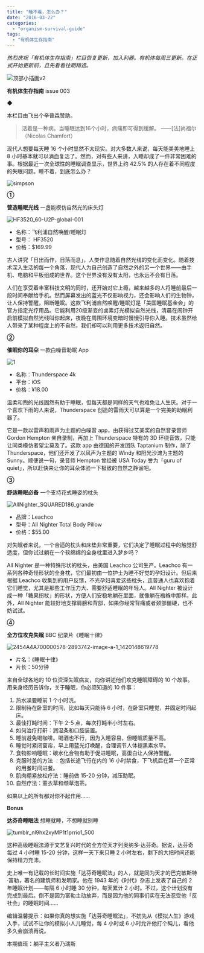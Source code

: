 ```yaml
---
title: "睡不着，怎么办？"
date: "2016-03-22"
categories: 
  - "organism-survival-guide"
tags: 
  - "有机体生存指南"
---
```


_热烈庆祝「有机体生存指南」栏目恢复更新，加入利器。有机体每周三更新。在正式开始更新前，且先看看往期精选。_

![顶部小插画v2](/images/00665.jpg)

**有机体生存指南** issue 003

◆

本栏目由飞出个辛普森赞助。

> 活着是一种病。当睡眠达到16个小时，病痛即可得到缓解。 ——\[法\]尚福尔（Nicolas Chamfort）

现代人想要每天睡 16 个小时显然不太现实。对大多数人来说，每天能美美地睡上 8 小时基本就可以满血复活了。然而，对有些人来讲，入睡却成了一件非常困难的事。根据最近一次全球性的睡眠调查显示，世界上约 42.5% 的人存在着不同程度的失眠问题。睡不着，到底怎么办？

![simpson](/images/66875.gif)

**①**

**营造睡眠光线** 一盏能模仿自然光的床头灯

![HF3520_60-U2P-global-001](/images/36592.jpeg)

- 名称：飞利浦自然唤醒/睡眠灯
- 型号： HF3520
- 价格：$169.99

古人讲究「日出而作，日落而息」，人类作息随着自然光线的变化而变化。随着技术深入生活的每一个角落，现代人为自己创造了自然之外的另一个世界——由手机、电脑和平板组成的世界。这个世界没有没有太阳，也永远不会有日落。

人们在享受着丰富科技文明的同时，还开始对它上瘾，越来越多的人将睡前最后一段时间奉献给手机。然而屏幕发出的蓝光不仅影响视力，还会影响人们的生物钟，让人保持警醒，阻断睡眠。这款飞利浦自然唤醒/睡眠灯是「美国睡眠基金会」的官方指定光疗用品。它能利用20级渐变的卤素灯光模拟自然光线，清晨在闹钟开启前模拟自然光线叫你起床，夜晚在周围环境变暗时慢慢引导你入睡。技术虽然给人带来了某种程度上的不自然，我们却可以利用更多技术返归自然。

****②****

**催眠你的耳朵** 一款白噪音助眠 App

![1](/images/78990.jpg)

- 名称：Thunderspace 4k
- 平台：iOS
- 价格：¥18.00

温柔和煦的光线固然有助于睡眠，但每天都是同样的天气也难免让人生厌。对于一个喜欢下雨的人来说，Thunderspace 创造的雷雨天可以算是一个完美的助眠利器了。

它是一款以雷声和雨声为主题的白噪音 app，由获得过艾美奖的自然音录音师 Gordon Hempton 亲自录制，再加上 Thunderspace 特有的 3D 环绕音效，只能让同类模仿者望尘莫及了。这款 app 由德国的开发团队 Taptanium 制作，除了 Thunderspace，他们还开发了以风声为主题的 Windy 和阳光沙滩为主题的 Sunny。顺便说一句，录音师 Hempton 曾经被 USA Today 誉为「guru of quiet」，所以赶快来让你的耳朵体验一下极致的自然之静谧吧。

******③******

**舒适睡眠必备** 一个支持花式睡姿的枕头

![AllNighter_SQUARED186_grande](/images/84439.jpg)

- 品牌：Leachco
- 型号：All Nighter Total Body Pillow
- 价格：$55.00

对失眠者来说，一个合适的枕头和床垫非常重要，它们决定了睡眠过程中的触觉舒适度，但你试过躺在一个软绵绵的全身枕里进入梦乡吗？

All Nighter 是一种特殊形状的枕头，由美国 Leachco 公司生产。Leachco 有一系列各种奇怪形状的全身枕，它们最初由一位护士为睡不好觉的孕妇设计。但后来根据 Leachco 收集到的用户反馈，不光孕妇喜爱这些枕头，连普通人也喜欢抱着它们睡觉，尤其是那些工作压力大、需要舒适睡眠的年轻人。All Nighter 被设计成一种「糖果拐杖」的形状，方便人们安稳地躺在里面，就像躺在襁褓中那样。此外，All Nighter 能较好地支撑肩膀和背部，如果你经常背痛或者颈部僵硬，也不妨试试。

**④**

**全方位攻克失眠** BBC 纪录片《睡眠十律》

![2454A4A700000578-2893742-image-a-1_1420148619778](/images/83433.jpg)

- 片名：《睡眠十律》
- 片长：50分钟

来自全球各地的 10 位资深失眠病友，向你讲述他们攻克睡眠障碍的 10 个故事。用亲身经历告诉你，关于睡眠，你必须知道的 10 件事：

1. 热水澡要睡前 1 个小时洗。
2. 限制待在卧室的时间，比如每天只能待 6 小时，在卧室只睡觉，并固定时间起床。
3. 最佳打盹时间：下午 2-5 点，每次打盹半小时左右。
4. 如何治疗打鼾：润湿条和口腔装置。
5. 睡前避免喝咖啡。喝酒也不行，因为入睡容易，但睡眠质量不高。
6. 睡觉时紧闭窗帘，早上用蓝光灯唤醒，合理调节人体褪黑素水平。
7. 食物影响睡眠：碳水化合物有助于促进睡眠，高蛋白让人保持警醒。
8. 克服时差的方法 ：包括长途飞行在内的 16 小时禁食，下飞机后在第一个正常的用餐时间进餐。
9. 肌肉绷紧放松疗法：睡前做 15-20 分钟，减压助眠。
10. 自然疗法：薰衣草和缬草泡茶。

如果以上的所有都对你不起作用……

**Bonus**

**达芬奇睡眠法** 想睡就睡，不想睡就别睡

![tumblr_nl9hx2xyMP1t1prrio1_500](/images/42966.jpg)

这种高级睡眠法源于文艺复兴时代的全方位天才列奥纳多·达芬奇。据说，达芬奇每过 4 小时睡 15-20 分钟，这样一天下来只睡 2 小时左右，剩下的大把时间还能保持精力充沛。

史上唯一有记载的长时间实施「达芬奇睡眠法」的人，就是同为天才的巴克敏斯特·富勒，著名的建筑师和发明家。他在 1943 年的《时代》杂志上发表了自己的 2 年睡眠计划——每隔 6 小时睡 30 分钟，每天累计 2 小时。不过，这个计划没有完成到最后。倒不是因为富勒主动放弃，而是因为他的同事们实在无法忍受他「反社会」的睡眠时间……

编辑温馨提示：如果你真的想实施「达芬奇睡眠法」，不妨先从《模拟人生》游戏入手，试试不让你的模拟小人儿睡觉，每 4 小时或 6 小时允许他打个盹儿，看他多久会崩溃再说。

本期值班：躺平主义者乃瑞斯
